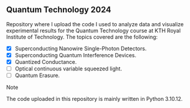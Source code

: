 ## Quantum Technology 2024
Repository where I upload the code I used to analyze data and visualize experimental results for the Quantum Technology course at KTH Royal Institute of Technology. The topics covered are the following:
- [x] Superconducting Nanowire Single-Photon Detectors.
- [x] Superconducting Quantum Interference Devices.
- [x] Quantized Conductance.
- [ ] Optical continuous variable squeezed light.
- [ ] Quantum Erasure.

> [!NOTE]
> The code uploaded in this repository is mainly written in Python 3.10.12. 
